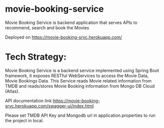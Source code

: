 # movie-booking-service
Movie Booking Service is backend application that serves APIs to recommend, search and book the Movies

Deployed on https://movie-booking-srvc.herokuapp.com/


# Tech Strategy:
Movie Booking Service is a backend service implemented using Spring Boot framework, it exposes RESTful WebServices to access the Movie Data, Movie Bookings Data.
This Service reads Movie related information from TMDB and reads/stores Movie Booking information from Mongo DB Cloud (Atlas).

API documentation link https://movie-booking-srvc.herokuapp.com/swagger-ui/index.html

Please set TMDB API Key and Mongodb url in application.properties to run the project in local.


